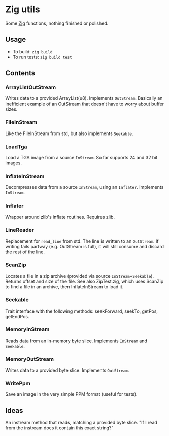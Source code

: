# Zig utils

Some [Zig](https://github.com/ziglang/zig) functions, nothing finished or polished.

## Usage

* To build: `zig build`
* To run tests: `zig build test`

## Contents

### ArrayListOutStream
Writes data to a provided ArrayList(u8). Implements `OutStream`. Basically an inefficient example of an OutStream that doesn't have to worry about buffer sizes.

### FileInStream
Like the FileInStream from std, but also implements `Seekable`.

### LoadTga
Load a TGA image from a source `InStream`. So far supports 24 and 32 bit images.

### InflateInStream
Decompresses data from a source `InStream`, using an `Inflater`. Implements `InStream`.

### Inflater
Wrapper around zlib's inflate routines. Requires zlib.

### LineReader
Replacement for `read_line` from std. The line is written to an `OutStream`. If writing fails partway (e.g. OutStream is full), it will still consume and discard the rest of the line.

### ScanZip
Locates a file in a zip archive (provided via source `InStream`+`Seekable`). Returns offset and size of the file. See also ZipTest.zig, which uses ScanZip to find a file in an archive, then InflateInStream to load it.

### Seekable
Trait interface with the following methods: seekForward, seekTo, getPos, getEndPos.

### MemoryInStream
Reads data from an in-memory byte slice. Implements `InStream` and `Seekable`.

### MemoryOutStream
Writes data to a provided byte slice. Implements `OutStream`.

### WritePpm
Save an image in the very simple PPM format (useful for tests).

## Ideas
An instream method that reads, matching a provided byte slice. "If I read from the instream does it contain this exact string?"
